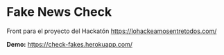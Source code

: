 # Fake News Check

Front para el proyecto del Hackatón https://lohackeamosentretodos.com/ 

**Demo:** https://check-fakes.herokuapp.com/
